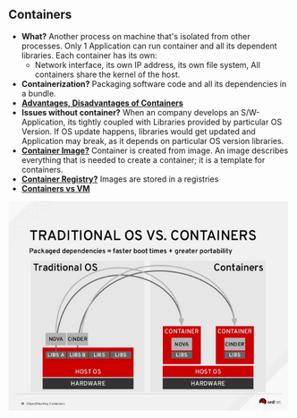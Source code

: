 ## Containers
- **What?** Another process on machine that's isolated from other processes. Only 1 Application can run container and all its dependent libraries. Each container has its own: 
  - Network interface, its own IP address, its own file system, All containers share the kernel of the host.
- **Containerization?** Packaging software code and all its dependencies in a bundle.
- **[Advantages, Disadvantages of Containers](Advantages_Disadv_of_Containers.md)**
- **Issues without container?** When an company develops an S/W-Application, its tightly coupled with Libraries provided by particular OS Version. If OS update happens, libraries would get updated and Application may break, as it depends on particular OS version libraries.
- **[Container Image?](../Docker/Docker_Images)** Container is created from image. An image describes everything that is needed to create a container; it is a template for containers.
- **[Container Registry?](../Docker/Registry)** Images are stored in a registries
- **[Containers vs VM](Container_vs_VM.md)**

<img src=TraditionalOS_vs_Containers.jpg width=500 />
